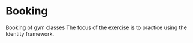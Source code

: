 # Booking
Booking of gym classes
The focus of the exercise is to practice using the Identity framework.
